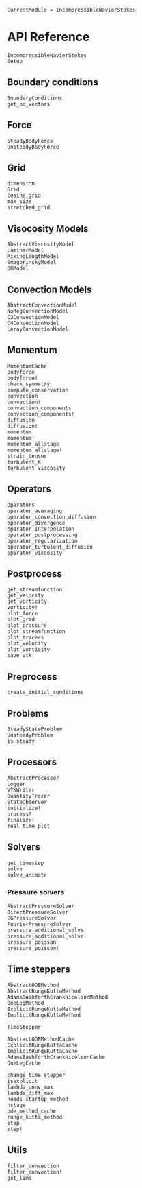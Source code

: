 ```@meta
CurrentModule = IncompressibleNavierStokes
```

# API Reference

```@docs
IncompressibleNavierStokes
Setup
```

## Boundary conditions

```@docs
BoundaryConditions
get_bc_vectors
```

## Force

```@docs
SteadyBodyForce
UnsteadyBodyForce
```

## Grid

```@docs
dimension
Grid
cosine_grid
max_size
stretched_grid
```

## Visocosity Models

```@docs
AbstractViscosityModel
LaminarModel
MixingLengthModel
SmagorinskyModel
QRModel
```

## Convection Models

```@docs
AbstractConvectionModel
NoRegConvectionModel
C2ConvectionModel
C4ConvectionModel
LerayConvectionModel
```

## Momentum

```@docs
MomentumCache
bodyforce
bodyforce!
check_symmetry
compute_conservation
convection
convection!
convection_components
convection_components!
diffusion
diffusion!
momentum
momentum!
momentum_allstage
momentum_allstage!
strain_tensor
turbulent_K
turbulent_viscosity
```

## Operators

```@docs
Operators
operator_averaging
operator_convection_diffusion
operator_divergence
operator_interpolation
operator_postprocessing
operator_regularization
operator_turbulent_diffusion
operator_viscosity
```

## Postprocess

```@docs
get_streamfunction
get_velocity
get_vorticity
vorticity!
plot_force
plot_grid
plot_pressure
plot_streamfunction
plot_tracers
plot_velocity
plot_vorticity
save_vtk
```

## Preprocess

```@docs
create_initial_conditions
```

## Problems

```@docs
SteadyStateProblem
UnsteadyProblem
is_steady
```

## Processors

```@docs
AbstractProcessor
Logger
VTKWriter
QuantityTracer
StateObserver
initialize!
process!
finalize!
real_time_plot
```

## Solvers

```@docs
get_timestep
solve
solve_animate
```

### Pressure solvers

```@docs
AbstractPressureSolver
DirectPressureSolver
CGPressureSolver
FourierPressureSolver
pressure_additional_solve
pressure_additional_solve!
pressure_poisson
pressure_poisson!
```

## Time steppers

```@docs
AbstractODEMethod
AbstractRungeKuttaMethod
AdamsBashforthCrankNicolsonMethod
OneLegMethod
ExplicitRungeKuttaMethod
ImplicitRungeKuttaMethod

TimeStepper

AbstractODEMethodCache
ExplicitRungeKuttaCache
ImplicitRungeKuttaCache
AdamsBashforthCrankNicolsonCache
OneLegCache

change_time_stepper
isexplicit
lambda_conv_max
lambda_diff_max
needs_startup_method
nstage
ode_method_cache
runge_kutta_method
step
step!
```

## Utils

```@docs
filter_convection
filter_convection!
get_lims
```
